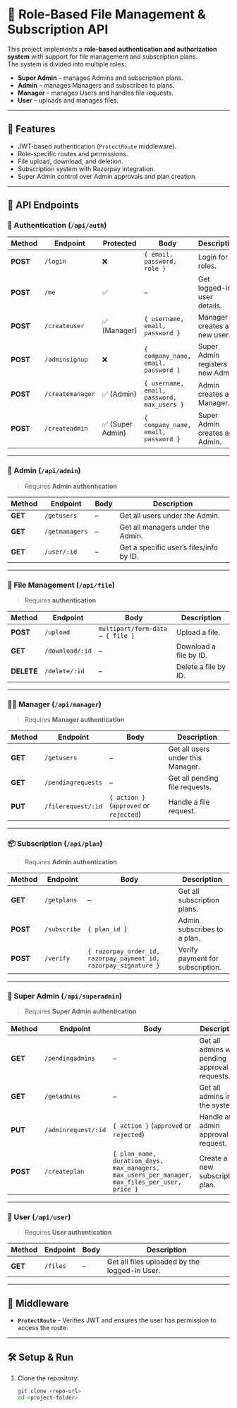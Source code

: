 # 📌 Role-Based File Management & Subscription API

This project implements a **role-based authentication and authorization system** with support for file management and subscription plans.  
The system is divided into multiple roles:

- **Super Admin** – manages Admins and subscription plans.  
- **Admin** – manages Managers and subscribes to plans.  
- **Manager** – manages Users and handles file requests.  
- **User** – uploads and manages files.  

---

## 🚀 Features

- JWT-based authentication (`ProtectRoute` middleware).  
- Role-specific routes and permissions.  
- File upload, download, and deletion.  
- Subscription system with Razorpay integration.  
- Super Admin control over Admin approvals and plan creation.  

---

## 📂 API Endpoints

### 🔑 Authentication (`/api/auth`)

| Method | Endpoint | Protected | Body | Description |
|--------|----------|-----------|------|-------------|
| **POST** | `/login` | ❌ | `{ email, password, role }` | Login for all roles. |
| **POST** | `/me` | ✅ | – | Get logged-in user details. |
| **POST** | `/createuser` | ✅ (Manager) | `{ username, email, password }` | Manager creates a new user. |
| **POST** | `/adminsignup` | ❌ | `{ company_name, email, password }` | Super Admin registers a new Admin. |
| **POST** | `/createmanager` | ✅ (Admin) | `{ username, email, password, max_users }` | Admin creates a Manager. |
| **POST** | `/createadmin` | ✅ (Super Admin) | `{ company_name, email, password }` | Super Admin creates an Admin. |

---

### 🏢 Admin (`/api/admin`)

> Requires **Admin authentication**

| Method | Endpoint | Body | Description |
|--------|----------|------|-------------|
| **GET** | `/getusers` | – | Get all users under the Admin. |
| **GET** | `/getmanagers` | – | Get all managers under the Admin. |
| **GET** | `/user/:id` | – | Get a specific user’s files/info by ID. |

---

### 📂 File Management (`/api/file`)

> Requires **authentication**

| Method | Endpoint | Body | Description |
|--------|----------|------|-------------|
| **POST** | `/upload` | `multipart/form-data → { file }` | Upload a file. |
| **GET** | `/download/:id` | – | Download a file by ID. |
| **DELETE** | `/delete/:id` | – | Delete a file by ID. |

---

### 👨‍💼 Manager (`/api/manager`)

> Requires **Manager authentication**

| Method | Endpoint | Body | Description |
|--------|----------|------|-------------|
| **GET** | `/getusers` | – | Get all users under this Manager. |
| **GET** | `/pendingrequests` | – | Get all pending file requests. |
| **PUT** | `/filerequest/:id` | `{ action }` (`approved` or `rejected`) | Handle a file request. |

---

### 📦 Subscription (`/api/plan`)

> Requires **Admin authentication**

| Method | Endpoint | Body | Description |
|--------|----------|------|-------------|
| **GET** | `/getplans` | – | Get all subscription plans. |
| **POST** | `/subscribe` | `{ plan_id }` | Admin subscribes to a plan. |
| **POST** | `/verify` | `{ razorpay_order_id, razorpay_payment_id, razorpay_signature }` | Verify payment for subscription. |

---

### 👑 Super Admin (`/api/superadmin`)

> Requires **Super Admin authentication**

| Method | Endpoint | Body | Description |
|--------|----------|------|-------------|
| **GET** | `/pendingadmins` | – | Get all admins with pending approval requests. |
| **GET** | `/getadmins` | – | Get all admins in the system. |
| **PUT** | `/adminrequest/:id` | `{ action }` (`approved` or `rejected`) | Handle an admin approval request. |
| **POST** | `/createplan` | `{ plan_name, duration_days, max_managers, max_users_per_manager, max_files_per_user, price }` | Create a new subscription plan. |

---

### 👤 User (`/api/user`)

> Requires **User authentication**

| Method | Endpoint | Body | Description |
|--------|----------|------|-------------|
| **GET** | `/files` | – | Get all files uploaded by the logged-in User. |

---

## 🔐 Middleware

- **`ProtectRoute`** – Verifies JWT and ensures the user has permission to access the route.

---

## 🛠 Setup & Run

1. Clone the repository:
   ```bash
   git clone <repo-url>
   cd <project-folder>
